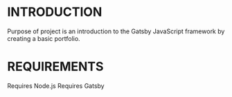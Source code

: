 # INTRODUCTION
Purpose of project is an introduction to the Gatsby JavaScript framework 
by creating a basic portfolio.

# REQUIREMENTS
Requires Node.js
Requires Gatsby 